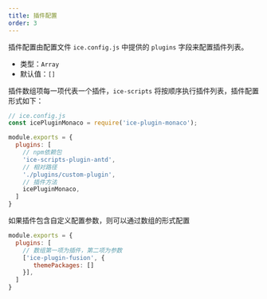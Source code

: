 ```yaml
---
title: 插件配置
order: 3
---
```


插件配置由配置文件 `ice.config.js` 中提供的 `plugins` 字段来配置插件列表。

* 类型：`Array`
* 默认值：`[]`

插件数组项每一项代表一个插件，`ice-scripts` 将按顺序执行插件列表，插件配置形式如下：

```js
// ice.config.js
const icePluginMonaco = require('ice-plugin-monaco');

module.exports = {
  plugins: [
    // npm依赖包
    'ice-scripts-plugin-antd',
    // 相对路径
    './plugins/custom-plugin',
    // 插件方法
    icePluginMonaco,
  ]
}
```

如果插件包含自定义配置参数，则可以通过数组的形式配置

```js
module.exports = {
  plugins: [
    // 数组第一项为插件，第二项为参数
    ['ice-plugin-fusion', {
       themePackages: []
    }],
  ]
}

```
